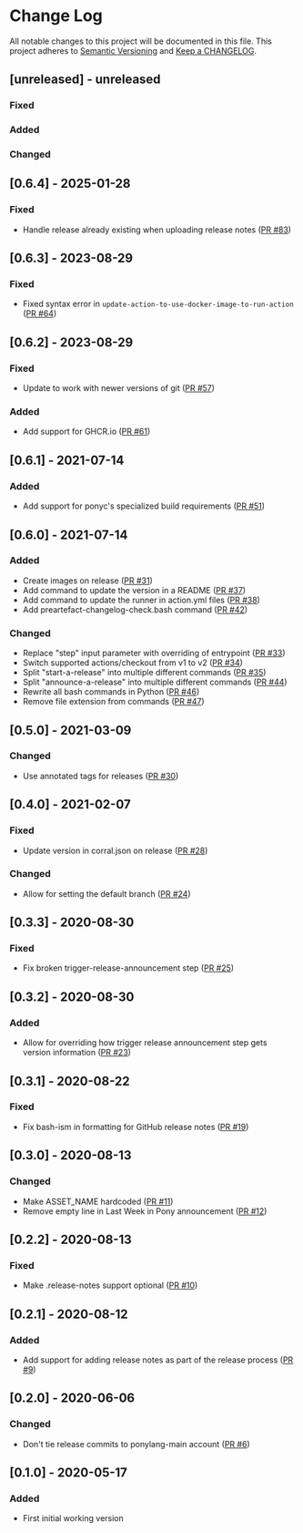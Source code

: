 # Change Log

All notable changes to this project will be documented in this file. This project adheres to [Semantic Versioning](http://semver.org/) and [Keep a CHANGELOG](http://keepachangelog.com/).

## [unreleased] - unreleased

### Fixed


### Added


### Changed


## [0.6.4] - 2025-01-28

### Fixed

- Handle release already existing when uploading release notes ([PR #83](https://github.com/ponylang/release-bot-action/pull/83))

## [0.6.3] - 2023-08-29

### Fixed

- Fixed syntax error in `update-action-to-use-docker-image-to-run-action` ([PR #64](https://github.com/ponylang/release-bot-action/pull/64))

## [0.6.2] - 2023-08-29

### Fixed

- Update to work with newer versions of git ([PR #57](https://github.com/ponylang/release-bot-action/pull/57))

### Added

- Add support for GHCR.io ([PR #61](https://github.com/ponylang/release-bot-action/pull/61))

## [0.6.1] - 2021-07-14

### Added

- Add support for ponyc's specialized build requirements ([PR #51](https://github.com/ponylang/release-bot-action/pull/51))

## [0.6.0] - 2021-07-14

### Added

- Create images on release ([PR #31](https://github.com/ponylang/release-bot-action/pull/31))
- Add command to update the version in a README ([PR #37](https://github.com/ponylang/release-bot-action/pull/37))
- Add command to update the runner in action.yml files ([PR #38](https://github.com/ponylang/release-bot-action/pull/38))
- Add preartefact-changelog-check.bash command ([PR #42](https://github.com/ponylang/release-bot-action/pull/42))

### Changed

- Replace "step" input parameter with overriding of entrypoint ([PR #33](https://github.com/ponylang/release-bot-action/pull/33))
- Switch supported actions/checkout from v1 to v2 ([PR #34](https://github.com/ponylang/release-bot-action/pull/34))
- Split "start-a-release" into multiple different commands ([PR #35](https://github.com/ponylang/release-bot-action/pull/35))
- Split "announce-a-release" into multiple different commands ([PR #44](https://github.com/ponylang/release-bot-action/pull/44))
- Rewrite all bash commands in Python ([PR #46](https://github.com/ponylang/release-bot-action/pull/46))
- Remove file extension from commands ([PR #47](https://github.com/ponylang/release-bot-action/pull/47))

## [0.5.0] - 2021-03-09

### Changed

- Use annotated tags for releases ([PR #30](https://github.com/ponylang/release-bot-action/pull/30))

## [0.4.0] - 2021-02-07

### Fixed

- Update version in corral.json on release ([PR #28](https://github.com/ponylang/release-bot-action/pull/28))

### Changed

- Allow for setting the default branch ([PR #24](https://github.com/ponylang/release-bot-action/pull/24))

## [0.3.3] - 2020-08-30

### Fixed

- Fix broken trigger-release-announcement step ([PR #25](https://github.com/ponylang/release-bot-action/pull/25))

## [0.3.2] - 2020-08-30

### Added

- Allow for overriding how trigger release announcement step gets version information ([PR #23](https://github.com/ponylang/release-bot-action/pull/23))

## [0.3.1] - 2020-08-22

### Fixed

- Fix bash-ism in formatting for GitHub release notes ([PR #19](https://github.com/ponylang/release-bot-action/pull/19))

## [0.3.0] - 2020-08-13

### Changed

- Make ASSET_NAME hardcoded ([PR #11](https://github.com/ponylang/release-bot-action/pull/11))
- Remove empty line in Last Week in Pony announcement ([PR #12](https://github.com/ponylang/release-bot-action/pull/12))

## [0.2.2] - 2020-08-13

### Fixed

- Make .release-notes support optional ([PR #10](https://github.com/ponylang/release-bot-action/pull/10))

## [0.2.1] - 2020-08-12

### Added

- Add support for adding release notes as part of the release process ([PR #9](https://github.com/ponylang/release-bot-action/pull/9))

## [0.2.0] - 2020-06-06

### Changed

- Don't tie release commits to ponylang-main account ([PR #6](https://github.com/ponylang/release-bot-action/pull/6))

## [0.1.0] - 2020-05-17

### Added

- First initial working version

